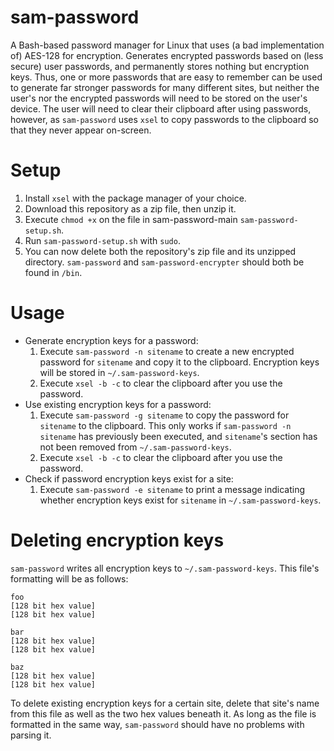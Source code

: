 # sam-password
A Bash-based password manager for Linux that uses (a bad implementation of)
AES-128 for encryption. Generates encrypted passwords based on (less secure)
user passwords, and permanently stores nothing but encryption keys. Thus, one or
more passwords that are easy to remember can be used to generate far stronger
passwords for many different sites, but neither the user's nor the encrypted
passwords will need to be stored on the user's device. The user will need to
clear their clipboard after using passwords, however, as `sam-password` uses
`xsel` to copy passwords to the clipboard so that they never appear on-screen.
# Setup
1. Install `xsel` with the package manager of your choice.
2. Download this repository as a zip file, then unzip it.
3. Execute `chmod +x` on the file in sam-password-main `sam-password-setup.sh`.
4. Run `sam-password-setup.sh` with `sudo`.
5. You can now delete both the repository's zip file and its unzipped directory.
`sam-password` and `sam-password-encrypter` should both be found in `/bin`.
# Usage
* Generate encryption keys for a password:
    1. Execute `sam-password -n sitename` to create a new encrypted password for
    `sitename` and copy it to the clipboard. Encryption keys will be stored in
    `~/.sam-password-keys`.
    2. Execute `xsel -b -c` to clear the clipboard after you use the password.
* Use existing encryption keys for a password:
    1. Execute `sam-password -g sitename` to copy the password for `sitename` to
    the clipboard. This only works if `sam-password -n sitename` has previously
    been executed, and `sitename`'s section has not been removed from
    `~/.sam-password-keys`.
    3. Execute `xsel -b -c` to clear the clipboard after you use the password.
* Check if password encryption keys exist for a site:
    1. Execute `sam-password -e sitename` to print a message indicating whether
    encryption keys exist for `sitename` in `~/.sam-password-keys`.
# Deleting encryption keys
`sam-password` writes all encryption keys to `~/.sam-password-keys`. This file's
formatting will be as follows:
```
foo
[128 bit hex value]
[128 bit hex value]

bar
[128 bit hex value]
[128 bit hex value]

baz
[128 bit hex value]
[128 bit hex value]
```
To delete existing encryption keys for a certain site, delete that site's name
from this file as well as the two hex values beneath it. As long as the file is
formatted in the same way, `sam-password` should have no problems with parsing
it.

